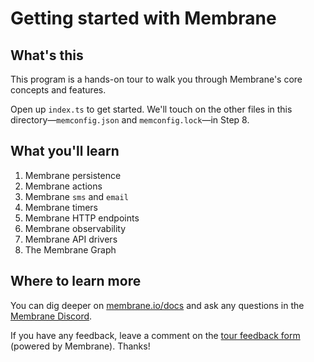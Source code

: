 # Getting started with Membrane

## What's this

This program is a hands-on tour to walk you through Membrane's core concepts and features.

Open up `index.ts` to get started. We'll touch on the other files in this directory—`memconfig.json` and `memconfig.lock`—in Step 8.

## What you'll learn

1. Membrane persistence
1. Membrane actions
1. Membrane `sms` and `email`
1. Membrane timers
1. Membrane HTTP endpoints
1. Membrane observability
1. Membrane API drivers
1. The Membrane Graph

## Where to learn more

You can dig deeper on [membrane.io/docs](https://membrane.io/docs) and ask any questions in the [Membrane Discord](https://discord.gg/xvAtrWPVmY).

If you have any feedback, leave a comment on the [tour feedback form](TODO) (powered by Membrane). Thanks!
